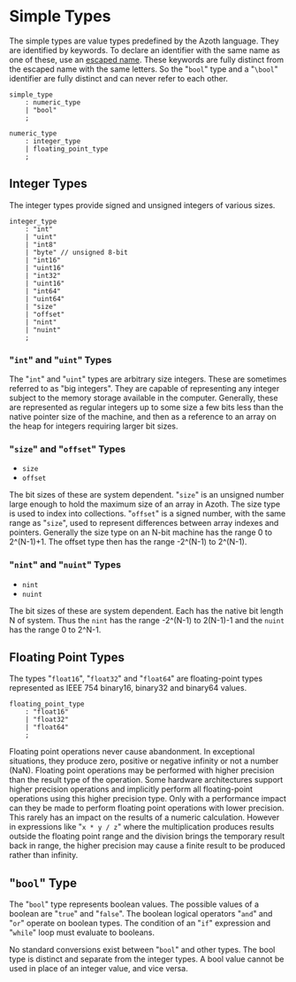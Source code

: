 # Simple Types

The simple types are value types predefined by the Azoth language. They are identified by keywords.
To declare an identifier with the same name as one of these, use an [escaped
name](identifiers.md#escaped-identifiers). These keywords are fully distinct from the escaped name
with the same letters. So the "`bool`" type and a "`\bool`" identifier are fully distinct and can
never refer to each other.

```grammar
simple_type
    : numeric_type
    | "bool"
    ;

numeric_type
    : integer_type
    | floating_point_type
    ;
```

## Integer Types

The integer types provide signed and unsigned integers of various sizes.

```grammar
integer_type
    : "int"
    | "uint"
    | "int8"
    | "byte" // unsigned 8-bit
    | "int16"
    | "uint16"
    | "int32"
    | "uint16"
    | "int64"
    | "uint64"
    | "size"
    | "offset"
    | "nint"
    | "nuint"
    ;
```

### "`int`" and "`uint`" Types

The "`int`" and "`uint`" types are arbitrary size integers. These are sometimes referred to as "big
integers". They are capable of representing any integer subject to the memory storage available in
the computer. Generally, these are represented as regular integers up to some size a few bits less
than the native pointer size of the machine, and then as a reference to an array on the heap for
integers requiring larger bit sizes.

### "`size`" and "`offset`" Types

* `size`
* `offset`

The bit sizes of these are system dependent. "`size`" is an unsigned number large enough to hold the
maximum size of an array in Azoth. The size type is used to index into collections. "`offset`" is a
signed number, with the same range as "`size`", used to represent differences between array indexes
and pointers. Generally the size type on an N-bit machine has the range 0 to 2^(N-1)+1. The offset
type then has the range -2^(N-1) to 2^(N-1).

### "`nint`" and "`nuint`" Types

* `nint`
* `nuint`

The bit sizes of these are system dependent. Each has the native bit length N of system. Thus the
`nint` has the range -2^(N-1) to 2(N-1)-1 and the `nuint` has the range 0 to 2^N-1.

## Floating Point Types

The types "`float16`", "`float32`" and "`float64`" are floating-point types represented as IEEE 754
binary16, binary32 and binary64 values.

```grammar
floating_point_type
    : "float16"
    | "float32"
    | "float64"
    ;
```

Floating point operations never cause abandonment. In exceptional situations, they produce zero,
positive or negative infinity or not a number (NaN). Floating point operations may be performed with
higher precision than the result type of the operation. Some hardware architectures support higher
precision operations and implicitly perform all floating-point operations using this higher
precision type. Only with a performance impact can they be made to perform floating point operations
with lower precision. This rarely has an impact on the results of a numeric calculation. However in
expressions like "`x * y / z`" where the multiplication produces results outside the floating point
range and the division brings the temporary result back in range, the higher precision may cause a
finite result to be produced rather than infinity.

## "`bool`" Type

The "`bool`" type represents boolean values. The possible values of a boolean are "`true`" and
"`false`". The boolean logical operators "`and`" and "`or`" operate on boolean types. The condition
of an "`if`" expression and "`while`" loop must evaluate to booleans.

No standard conversions exist between "`bool`" and other types. The bool type is distinct and
separate from the integer types. A bool value cannot be used in place of an integer value, and vice
versa.
